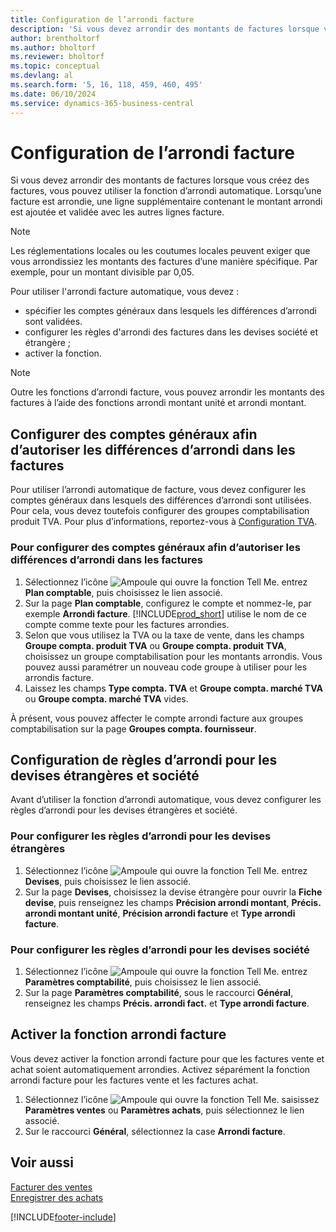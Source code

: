 ```yaml
---
title: Configuration de l’arrondi facture
description: 'Si vous devez arrondir des montants de factures lorsque vous créez des factures, vous pouvez utiliser la fonction d’arrondi automatique expliquée ici.'
author: brentholtorf
ms.author: bholtorf
ms.reviewer: bholtorf
ms.topic: conceptual
ms.devlang: al
ms.search.form: '5, 16, 118, 459, 460, 495'
ms.date: 06/10/2024
ms.service: dynamics-365-business-central
---
```

# <a name="set-up-invoice-rounding"></a>Configuration de l’arrondi facture

Si vous devez arrondir des montants de factures lorsque vous créez des factures, vous pouvez utiliser la fonction d’arrondi automatique. Lorsqu’une facture est arrondie, une ligne supplémentaire contenant le montant arrondi est ajoutée et validée avec les autres lignes facture.

> [!NOTE]  
> Les réglementations locales ou les coutumes locales peuvent exiger que vous arrondissiez les montants des factures d’une manière spécifique. Par exemple, pour un montant divisible par 0,05.  

Pour utiliser l'arrondi facture automatique, vous devez :  

* spécifier les comptes généraux dans lesquels les différences d’arrondi sont validées.  
* configurer les règles d'arrondi des factures dans les devises société et étrangère ;  
* activer la fonction.  

> [!NOTE]  
>  Outre les fonctions d’arrondi facture, vous pouvez arrondir les montants des factures à l’aide des fonctions arrondi montant unité et arrondi montant.  

## <a name="set-up-general-ledger-accounts-for-invoice-rounding-differences"></a>Configurer des comptes généraux afin d’autoriser les différences d’arrondi dans les factures

Pour utiliser l’arrondi automatique de facture, vous devez configurer les comptes généraux dans lesquels des différences d’arrondi sont utilisées. Pour cela, vous devez toutefois configurer des groupes comptabilisation produit TVA. Pour plus d’informations, reportez-vous à [Configuration TVA](finance-setup-vat.md).  

### <a name="to-set-up-general-ledger-accounts-for-invoice-rounding-differences"></a>Pour configurer des comptes généraux afin d’autoriser les différences d’arrondi dans les factures
1. Sélectionnez l’icône ![Ampoule qui ouvre la fonction Tell Me.](media/ui-search/search_small.png "Dites-moi ce que vous voulez faire") entrez **Plan comptable**, puis choisissez le lien associé.  
2. Sur la page **Plan comptable**, configurez le compte et nommez-le, par exemple **Arrondi facture**. [!INCLUDE[prod_short](includes/prod_short.md)] utilise le nom de ce compte comme texte pour les factures arrondies.  
3. Selon que vous utilisez la TVA ou la taxe de vente, dans les champs **Groupe compta. produit TVA** ou **Groupe compta. produit TVA**, choisissez un groupe comptabilisation pour les montants arrondis. Vous pouvez aussi paramétrer un nouveau code groupe à utiliser pour les arrondis facture.
4. Laissez les champs **Type compta. TVA** et **Groupe compta. marché TVA** ou **Groupe compta. marché TVA** vides. <!-- Why do we say to leave these blank, when there are a lot of other fields we also leave blank but don't mention? -->  

À présent, vous pouvez affecter le compte arrondi facture aux groupes comptabilisation sur la page **Groupes compta. fournisseur**.  <!-- Why only the vendor posting groups? -->

## <a name="set-up-rounding-for-foreign-and-local-currencies"></a>Configuration de règles d’arrondi pour les devises étrangères et société
Avant d’utiliser la fonction d’arrondi automatique, vous devez configurer les règles d’arrondi pour les devises étrangères et société.

### <a name="to-set-up-rounding-for-foreign-currencies"></a>Pour configurer les règles d’arrondi pour les devises étrangères
1. Sélectionnez l’icône ![Ampoule qui ouvre la fonction Tell Me.](media/ui-search/search_small.png "Dites-moi ce que vous voulez faire") entrez **Devises**, puis choisissez le lien associé.  
2. Sur la page **Devises**, choisissez la devise étrangère pour ouvrir la **Fiche devise**, puis renseignez les champs **Précision arrondi montant**, **Précis. arrondi montant unité**, **Précision arrondi facture** et **Type arrondi facture**.

### <a name="to-set-up-rounding-for-your-local-currency"></a>Pour configurer les règles d’arrondi pour les devises société
1. Sélectionnez l’icône ![Ampoule qui ouvre la fonction Tell Me.](media/ui-search/search_small.png "Dites-moi ce que vous voulez faire") entrez **Paramètres comptabilité**, puis choisissez le lien associé.  
2. Sur la page **Paramètres comptabilité**, sous le raccourci **Général**, renseignez les champs **Précis. arrondi fact.** et **Type arrondi facture**.  

## <a name="activate-the-invoice-rounding-function"></a>Activer la fonction arrondi facture
Vous devez activer la fonction arrondi facture pour que les factures vente et achat soient automatiquement arrondies. Activez séparément la fonction arrondi facture pour les factures vente et les factures achat.

1. Sélectionnez l’icône ![Ampoule qui ouvre la fonction Tell Me.](media/ui-search/search_small.png "Dites-moi ce que vous voulez faire") saisissez **Paramètres ventes** ou **Paramètres achats**, puis sélectionnez le lien associé.  
2. Sur le raccourci **Général**, sélectionnez la case **Arrondi facture**.  

## <a name="see-also"></a>Voir aussi
[Facturer des ventes](sales-how-invoice-sales.md)  
[Enregistrer des achats](purchasing-how-record-purchases.md)


[!INCLUDE[footer-include](includes/footer-banner.md)]
